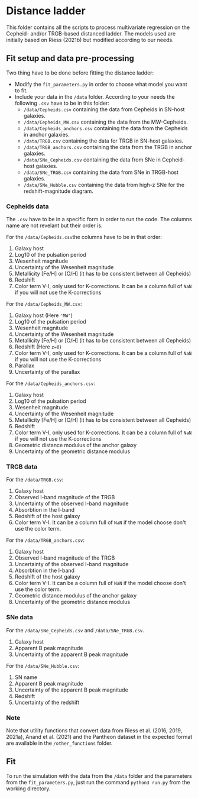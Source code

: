 # Distance ladder

This folder contains all the scripts to process multivariate regression on the Cepheid- and/or TRGB-based distanced 
ladder. The models used are initially based on Riess (2021b) but modified according to our needs.
## Fit setup and data pre-processing
Two thing have to be done before fitting the distance ladder:
* Modify the `fit_parameters.py` in order to choose what model you want to fit.
* Include your data in the `/data` folder. According to your needs the following `.csv` have to be in this folder:
  * `/data/Cepheids.csv` containing the data from Cepheids in SN-host galaxies.
  * `/data/Cepheids_MW.csv` containing the data from the MW-Cepheids.
  * `/data/Cepheids_anchors.csv` containing the data from the Cepheids in anchor galaxies.
  * `/data/TRGB.csv` containing the data for TRGB in SN-host galaxies.
  * `/data/TRGB_anchors.csv` containing the data from the TRGB in anchor galaxies.
  * `/data/SNe_Cepheids.csv` containing the data from SNe in Cepheid-host galaxies.
  * `/data/SNe_TRGB.csv` containing the data from SNe in TRGB-host galaxies.
  * `/data/SNe_Hubble.csv` containing the data from high-z SNe for the redshift-magnitude diagram.

### Cepheids data 
The `.csv` have to be in a specific form in order to run the code. The columns name are not revelant but their order is.

For the `/data/Cepheids.csv`the columns have to be in that order:
1. Galaxy host
2. Log10 of the pulsation period
3. Wesenheit magnitude
4. Uncertainty of the Wesenheit magnitude
5. Metallicity [Fe/H] or [O/H] (it has to be consistent between all Cepheids)
6. Redshift
7. Color term V-I, only used for K-corrections. It can be a column full of `NaN` if you will not use the K-corrections

For the `/data/Cepheids_MW.csv`:
1. Galaxy host (Here `'MW'`)
2. Log10 of the pulsation period
3. Wesenheit magnitude
4. Uncertainty of the Wesenheit magnitude
5. Metallicity [Fe/H] or [O/H] (it has to be consistent between all Cepheids)
6. Redshift (Here `z=0`)
7. Color term V-I, only used for K-corrections. It can be a column full of `NaN` if you will not use the K-corrections
8. Parallax
9. Uncertainty of the parallax

For the `/data/Cepheids_anchors.csv`:
1. Galaxy host
2. Log10 of the pulsation period
3. Wesenheit magnitude
4. Uncertainty of the Wesenheit magnitude
5. Metallicity [Fe/H] or [O/H] (it has to be consistent between all Cepheids)
6. Redshift
7. Color term V-I, only used for K-corrections. It can be a column full of `NaN` if you will not use the K-corrections
8. Geometric distance modulus of the anchor galaxy
9. Uncertainty of the geometric distance modulus


### TRGB data 
For the `/data/TRGB.csv`:
1. Galaxy host 
2. Observed I-band magnitude of the TRGB
3. Uncertainty of the observed I-band magnitude
4. Absorbtion in the I-band
5. Redshift of the host galaxy
6. Color term V-I. It can be a column full of `NaN` if the model choose don't use the color term.

For the `/data/TRGB_anchors.csv`:
1. Galaxy host 
2. Observed I-band magnitude of the TRGB
3. Uncertainty of the observed I-band magnitude
4. Absorbtion in the I-band
5. Redshift of the host galaxy
6. Color term V-I. It can be a column full of `NaN` if the model choose don't use the color term.
7. Geometric distance modulus of the anchor galaxy
8. Uncertainty of the geometric distance modulus

### SNe data
For the `/data/SNe_Cepheids.csv` and `/data/SNe_TRGB.csv`.
1) Galaxy host
2) Apparent B peak magnitude
3) Uncertainty of the apparent B peak magnitude

For the `/data/SNe_Hubble.csv`:
1) SN name
2) Apparent B peak magnitude
3) Uncertainty of the apparent B peak magnitude
4) Redshift
5) Uncertainty of the redshift

### Note
Note that utility functions that convert data from Riess et al. (2016, 2019, 2021a), Anand et al. (2021) and the 
Pantheon dataset in the expected format are available in the `/other_functions` folder.

## Fit
To run the simulation with the data from the `/data` folder and the parameters from the `fit_parameters.py`,
just run the command `python3 run.py` from the working directory. 